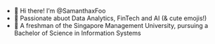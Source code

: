 - 👋 Hi there! I’m @SamanthaxFoo
- 👀 Passionate abuot Data Analytics, FinTech and AI (& cute emojis!)
- 🌱 A freshman of the Singapore Management University, pursuing a Bachelor of Science in Information Systems


<!---
- 💞️ I’m looking to collaborate on ...
- 📫 How to reach me ...
SamanthaxFoo/SamanthaxFoo is a ✨ special ✨ repository because its `README.md` (this file) appears on your GitHub profile.
You can click the Preview link to take a look at your changes.
--->

